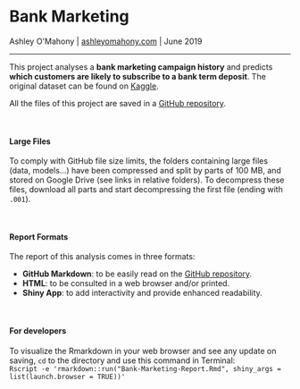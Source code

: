 # Bank Marketing

Ashley O'Mahony | [ashleyomahony.com](http://ashleyomahony.com) | June 2019  

***

This project analyses a **bank marketing campaign history** and predicts **which customers are likely to subscribe to a bank term deposit**. The original dataset can be found on [Kaggle](https://www.kaggle.com/henriqueyamahata/bank-marketing).  

All the files of this project are saved in a [GitHub repository](https://github.com/ashomah/Bank-Marketing).  

<br>

#### Large Files  

To comply with GitHub file size limits, the folders containing large files (data, models...) have been compressed and split by parts of 100 MB, and stored on Google Drive (see links in relative folders). To decompress these files, download all parts and start decompressing the first file (ending with `.001`).  

<br>

#### Report Formats  

The report of this analysis comes in three formats:  

* **GitHub Markdown**: to be easily read on the [GitHub repository](https://github.com/ashomah/Bank-Marketing).  
* **HTML**: to be consulted in a web browser and/or printed.  
* **Shiny App**: to add interactivity and provide enhanced readability.  

<br>

#### For developers  

To visualize the Rmarkdown in your web browser and see any update on saving, `cd` to the directory and use this command in Terminal:  
`Rscript -e 'rmarkdown::run("Bank-Marketing-Report.Rmd", shiny_args = list(launch.browser = TRUE))'`
